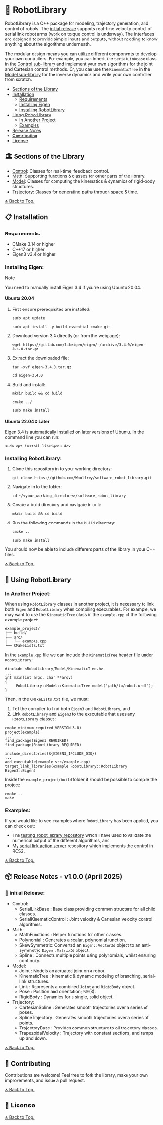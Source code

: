 # :robot: RobotLibrary

RobotLibrary is a C++ package for modeling, trajectory generation, and control of robots. The [initial release](#package-release-notes---v100-april-2025) supports real-time velocity control of serial link robot arms (work on torque control is underway). The interfaces are designed to provide simple inputs and outputs, without needing to know anything about the algorithms underneath.

The modular design means you can utilize different components to develop your own controllers. For example, you can inherit the `SerialLinkBase` class in the [Control sub-library](Control/README.md) and implement your own algorithms for the joint and Cartesian control methods. Or, you can use the `KinematicTree` in the [Model sub-library](Model/README.md) for the inverse dynamics and write your own controller from scratch.

- [Sections of the Library](#classical_building-sections-of-the-library)
- [Installation](#clipboard-installation)
    - [Requirements](#requirements)
    - [Installing Eigen](#installing-eigen)
    - [Installing RobotLibrary](#installing-robotlibrary)
- [Using RobotLibrary](#rocket-using-robotlibrary)
    - [In Another Project](#in-another-project)
    - [Examples](#examples)
- [Release Notes](#package-release-notes---v100-april-2025)
- [Contributing](#handshake-contributing)
- [License](#scroll-license)

## :classical_building: Sections of the Library

- [Control](Control/README.md): Classes for real-time, feedback control.
- [Math](Math/README.md): Supporting functions & classes for other parts of the library.
- [Model](Model/README.md): Classes for computing the kinematics & dynamics of rigid-body structures.
- [Trajectory](Trajectory/README.md): Classes for generating paths through space & time.

[:top: Back to Top.](#robot-robotlibrary)

## :clipboard: Installation

### Requirements:

- CMake 3.14 or higher
- C++17 or higher 
- Eigen3 v3.4 or higher

### Installing Eigen:

> [!NOTE]
> You need to manually install Eigen 3.4 if you're using Ubuntu 20.04.

#### Ubuntu 20.04

1. First ensure prerequisites are installed:

    `sudo apt update`
    
    `sudo apt install -y build-essential cmake git`
    
2. Download version 3.4 directly (or from the webpage):

    `wget https://gitlab.com/libeigen/eigen/-/archive/3.4.0/eigen-3.4.0.tar.gz`

3. Extract the downloaded file:

    `tar -xvf eigen-3.4.0.tar.gz`
    
    `cd eigen-3.4.0`
    
4. Build and install:

    `mkdir build && cd build`
    
    `cmake ../`
    
    `sudo make install`

#### Ubuntu 22.04 & Later

Eigen 3.4 is automatically installed on later versions of Ubuntu. In the command line you can run:

  `sudo apt install libeigen3-dev`

### Installing RobotLibrary:

1. Clone this repository in to your working directory:

   `git clone https://github.com/Woolfrey/software_robot_library.git`
   
2. Navigate in to the folder:

   `cd ~/<your_working_directory>/software_robot_library`

3. Create a build directory and navigate in to it:

   `mkdir build && cd build`

4. Run the following commands in the `build` directory:

   `cmake ..`
   
   `sudo make install`

You should now be able to include different parts of the library in your C++ files.

[:top: Back to Top.](#robot-robotlibrary)

## :rocket: Using RobotLibrary

### In Another Project:

When using `RobotLibrary` classes in another project, it is necessary to link both `Eigen` and `RobotLibrary` when compiling executables. For example, we may want to use the `KinematicTree` class in the `example.cpp` of the following example project:

```
example_project/
├── build/
├── src/
|   └── example.cpp
└── CMakeLists.txt
```

In the `example.cpp` file we can include the `KinematicTree` header file under `RobotLibrary`:

```
#include <RobotLibrary/Model/KinematicTree.h>
...
int main(int argc, char **argv)
{
     RobotLibrary::Model::KinematicTree model("path/to/robot.urdf");
}
```

Then, in the `CMakeLists.txt` file, we must:
1. Tell the compiler to find both `Eigen3` and `RobotLibrary`, and
2. Link `RobotLibrary` and `Eigen3` to the executable that uses any `RobotLibrary` classes:

```
cmake_minimum_required(VERSION 3.8)
project(example)
...
find_package(Eigen3 REQUIRED)
find_package(RobotLibrary REQUIRED)

include_directories(${EIGEN3_INCLUDE_DIR}) 
...
add_executable(example src/example.cpp)
target_link_libraries(example RobotLibrary::RobotLibrary Eigen3::Eigen)
```

Inside the `example_project/build` folder it should  be possible to compile the project:

```
cmake ..
make
```

### Examples:

If you would like to see examples where `RobotLibrary` has been applied, you can check out:

- The [testing_robot_library repository](https://github/com/Woolfrey/testing_robot_library) which I have used to validate the numerical output of the different algorithms, and
- My [serial link action server](https://github.com/Woolfrey/server_serial_link) repository which implements the control in [ROS2](https://docs.ros.org/en/humble/index.html).

[:top: Back to Top.](#robot-robotlibrary)

## :package: Release Notes - v1.0.0 (April 2025)

### :tada: Initial Release:
- Control:
     - SerialLinkBase : Base class providing common structure for all child classes.
     - SerialKinematicControl : Joint velocity & Cartesian velocity control algorithms.
- Math:
     - MathFunctions : Helper functions for other classes.
     - Polynomial : Generates a scalar, polynomial function.
     - SkewSymmetric: Converted an `Eigen::Vector3d` object to an anti-symmetric `Eigen::Matrix3d` object.
     - Spline : Connects multiple points using polynomials, whilst ensuring continuity.
- Model:
     - Joint : Models an actuated joint on a robot.
     - KinematicTree : Kinematic & dynamic modeling of branching, serial-link structures.
     - Link : Represents a combined `Joint` and `RigidBody` object.
     - Pose : Position and orientation; $\mathbb{SE}(3)$.
     - RigidBody : Dynamics for a single, solid object.
- Trajectory:
     - CartesianSpline : Generates smooth trajectories over a series of poses.
     - SplineTrajectory : Generates smooth trajectories over a series of points.
     - TrajectoryBase : Provides common structure to all trajectory classes.
     - TrapezoidalVelocity : Trajectory with constant sections, and ramps up and down.
  
[:top: Back to Top.](#robot-robotlibrary)
    
## :handshake: Contributing

Contributions are welcome! Feel free to fork the library, make your own improvements, and issue a pull request.

[:top: Back to Top.](#robot-robotlibrary)

## :scroll: License

[:top: Back to Top.](#robot-robotlibrary)
